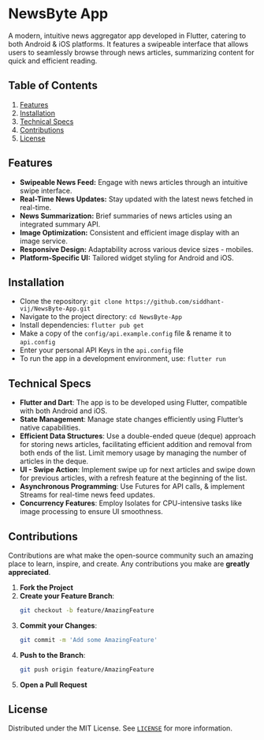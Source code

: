 # NewsByte App

A modern, intuitive news aggregator app developed in Flutter, catering to both Android & iOS platforms. It features a swipeable interface that allows users to seamlessly browse through news articles, summarizing content for quick and efficient reading.

## Table of Contents
1. [Features](#features)
1. [Installation](#installation)
1. [Technical Specs](#technical-specs)
1. [Contributions](#contributions)
1. [License](#license)

## Features
- **Swipeable News Feed:** Engage with news articles through an intuitive swipe interface.
- **Real-Time News Updates:** Stay updated with the latest news fetched in real-time.
- **News Summarization:** Brief summaries of news articles using an integrated summary API.
- **Image Optimization:** Consistent and efficient image display with an image service.
- **Responsive Design:** Adaptability across various device sizes - mobiles.
- **Platform-Specific UI:** Tailored widget styling for Android and iOS.

## Installation
- Clone the repository: `git clone https://github.com/siddhant-vij/NewsByte-App.git`
- Navigate to the project directory: `cd NewsByte-App`
- Install dependencies: `flutter pub get`
- Make a copy of the `config/api.example.config` file & rename it to `api.config`
- Enter your personal API Keys in the `api.config` file
- To run the app in a development environment, use: `flutter run`

## Technical Specs
- **Flutter and Dart**: The app is to be developed using Flutter, compatible with both Android and iOS.
- **State Management**: Manage state changes efficiently using Flutter’s native capabilities.
- **Efficient Data Structures**: Use a double-ended queue (deque) approach for storing news articles, facilitating efficient addition and removal from both ends of the list. Limit memory usage by managing the number of articles in the deque.
- **UI - Swipe Action**: Implement swipe up for next articles and swipe down for previous articles, with a refresh feature at the beginning of the list.
- **Asynchronous Programming**: Use Futures for API calls, & implement Streams for real-time news feed updates.
- **Concurrency Features**: Employ Isolates for CPU-intensive tasks like image processing to ensure UI smoothness.

## Contributions
Contributions are what make the open-source community such an amazing place to learn, inspire, and create. Any contributions you make are **greatly appreciated**.
1. **Fork the Project**
1. **Create your Feature Branch**: 
    ```bash
    git checkout -b feature/AmazingFeature
    ```
1. **Commit your Changes**: 
    ```bash
    git commit -m 'Add some AmazingFeature'
    ```
1. **Push to the Branch**: 
    ```bash
    git push origin feature/AmazingFeature
    ```
1. **Open a Pull Request**

## License
Distributed under the MIT License. See [`LICENSE`](https://github.com/siddhant-vij/NewsByte-App/blob/main/LICENSE) for more information.